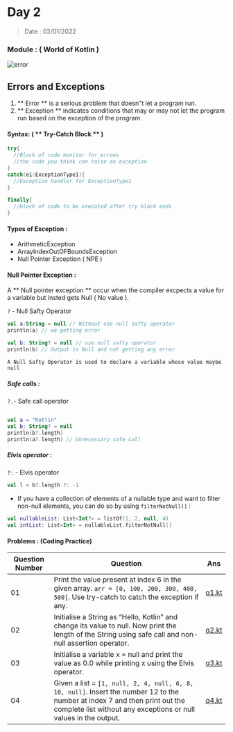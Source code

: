 # Day 2

> Date : 02/01/2022


### Module : ( World of Kotlin ) 
![error](https://cdn57.androidauthority.net/wp-content/uploads/2017/11/kotlin-and-android-840x472.jpg.webp)
## Errors and Exceptions

1. ** Error ** is  a serious problem that doesn"t let a program run.
2. ** Exception ** indicates conditions that may or may not let the program run based on the exception of the program.

#### Syntax: ( ** Try-Catch Block ** )

```kotlin
try{
  //Block of code monitor for erroes
  //the code you think can raise an exception
}
catch(e1:ExceptionType1){
  //Exception handler for ExceptionType1
}

finally{
  //block of code to be executed after try block ends
}
```
#### Types of Exception :
* ArithmeticException
* ArrayIndexOutOFBoundsException
* Null Pointer Exception ( NPE )

#### Null Pointer Exception : 
A ** Null pointer exception ** occur when the compiler excpects a value for a variable but insted gets Null ( No value ).

` ? ` - Null Safty Operator 

```Kotlin
val a:String = null // Without use null safty operator 
println(a) // we getting error

val b: String? = null // use null safty operator
println(b) // Output is Null and not getting any error 
```

`A Null Safty Operator is used to declare a variable whose value maybe null `

##### Safe calls :
`?.`- Safe call operator

```kotlin

val a = "Kotlin"
val b: String? = null
println(b?.length)
println(a?.length) // Unnecessary safe call

```

##### Elvis operator :
`?:` - Elvis operator 

```kotlin
val l = b?.length ?: -1
```

* If you have a collection of elements of a nullable type and want to filter non-null elements, you can do so by using `filterNotNull()` :
```kotlin
val nullableList: List<Int?> = listOf(1, 2, null, 4)
val intList: List<Int> = nullableList.filterNotNull()
```
#### Problems : (Coding Practice) 

|Question Number|Question|Ans|
|---------------|--------|---|
|01|Print the value present at index 6 in the given array. `arr = [0, 100, 200, 300, 400, 500]`. Use try-catch to catch the exception if any.|[q1.kt](https://github.com/SM8UTI/Android_App_Development_Internshala_Course/blob/main/Day-2/q1.kt)|
|02|Initialise a String as “Hello, Kotlin” and change its value to null. Now print the length of the String using safe call and non-null assertion operator.|[q2.kt](https://github.com/SM8UTI/Android_App_Development_Internshala_Course/blob/main/Day-2/q2.kt)|
|03|Initialise a variable x = null and print the value as 0.0 while printing x using the Elvis operator.|[q3.kt](https://github.com/SM8UTI/Android_App_Development_Internshala_Course/blob/main/Day-2/q3.kt)|
|04|Given a list = `[1, null, 2, 4, null, 6, 8, 10, null]`. Insert the number 12 to the number at index 7 and then print out the complete list without any exceptions or null values in the output.|[q4.kt](https://github.com/SM8UTI/Android_App_Development_Internshala_Course/blob/main/Day-2/q4.kt)|


